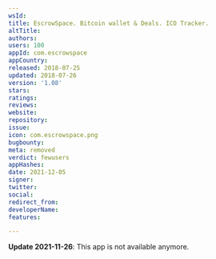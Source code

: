 ```yaml
---
wsId: 
title: EscrowSpace. Bitcoin wallet & Deals. ICO Tracker.
altTitle: 
authors: 
users: 100
appId: com.escrowspace
appCountry: 
released: 2018-07-25
updated: 2018-07-26
version: '1.08'
stars: 
ratings: 
reviews: 
website: 
repository: 
issue: 
icon: com.escrowspace.png
bugbounty: 
meta: removed
verdict: fewusers
appHashes: 
date: 2021-12-05
signer: 
twitter: 
social: 
redirect_from: 
developerName: 
features: 

---
```


**Update 2021-11-26**: This app is not available anymore.

